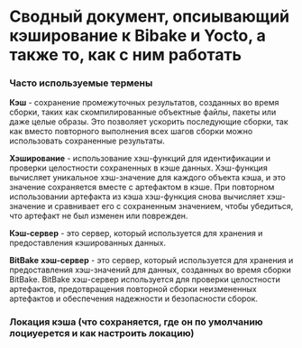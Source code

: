 # Сводный документ, опсиывающий кэширование к Bibake и Yocto, а также то, как с ним работать
### Часто используемые термены  
**Кэш** -  сохранение промежуточных результатов, созданных во время сборки, таких как скомпилированные объектные файлы, пакеты или даже целые образы. Это позволяет ускорить последующие сборки, так как вместо повторного выполнения всех шагов сборки можно использовать сохраненные результаты.    
  
**Хэширование** - использование хэш-функций для идентификации и проверки целостности сохраненных в кэше данных. Хэш-функция вычисляет уникальное хэш-значение для каждого объекта кэша, и это значение сохраняется вместе с артефактом в кэше. При повторном использовании артефакта из кэша хэш-функция снова вычисляет хэш-значение и сравнивает его с сохраненным значением, чтобы убедиться, что артефакт не был изменен или поврежден.     
  
**Кэш-сервер**  - это сервер, который используется для хранения и предоставления кэшированных данных.  
  
**BitBake** **хэш-сервер** - это сервер, который используется для хранения и предоставления хэш-значений для данных, созданных во время сборки BitBake. BitBake хэш-сервер используется для проверки целостности артефактов, предотвращения повторной сборки неизмененных артефактов и обеспечения надежности и безопасности сборок.  

### Локация кэша (что сохраняется, где он по умолчанию лоциуерется и как настроить локацию)
